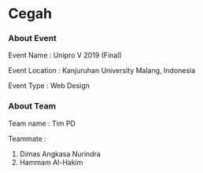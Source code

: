 # Cegah

### About Event

Event Name : Unipro V 2019 (Final)

Event Location : Kanjuruhan University Malang, Indonesia

Event Type : Web Design

### About Team

Team name : Tim PD

Teammate :

1. Dimas Angkasa Nurindra
2. Hammam Al-Hakim

